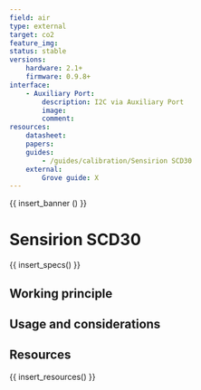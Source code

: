 ```yaml
---
field: air
type: external
target: co2
feature_img:
status: stable
versions:
    hardware: 2.1+
    firmware: 0.9.8+
interface:
    - Auxiliary Port:
        description: I2C via Auxiliary Port
        image:
        comment:
resources:
    datasheet:
    papers:
    guides:
        - /guides/calibration/Sensirion SCD30
    external:
        Grove guide: X
---
```


{{ insert_banner () }}

# Sensirion SCD30

{{ insert_specs() }}

## Working principle

## Usage and considerations

## Resources

{{ insert_resources() }}
